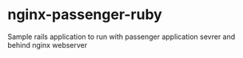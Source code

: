 # nginx-passenger-ruby
Sample rails application to run with passenger application sevrer and behind nginx webserver
